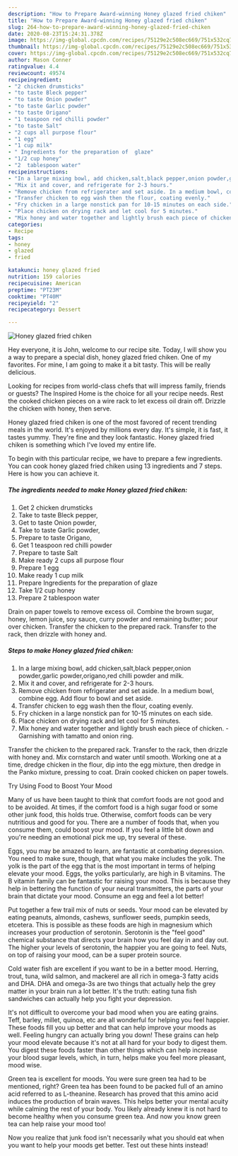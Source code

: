 ```yaml
---
description: "How to Prepare Award-winning Honey glazed fried chiken"
title: "How to Prepare Award-winning Honey glazed fried chiken"
slug: 264-how-to-prepare-award-winning-honey-glazed-fried-chiken
date: 2020-08-23T15:24:31.378Z
image: https://img-global.cpcdn.com/recipes/75129e2c508ec669/751x532cq70/honey-glazed-fried-chiken-recipe-main-photo.jpg
thumbnail: https://img-global.cpcdn.com/recipes/75129e2c508ec669/751x532cq70/honey-glazed-fried-chiken-recipe-main-photo.jpg
cover: https://img-global.cpcdn.com/recipes/75129e2c508ec669/751x532cq70/honey-glazed-fried-chiken-recipe-main-photo.jpg
author: Mason Conner
ratingvalue: 4.4
reviewcount: 49574
recipeingredient:
- "2 chicken drumsticks"
- "to taste Bleck pepper"
- "to taste Onion powder"
- "to taste Garlic powder"
- "to taste Origano"
- "1 teaspoon red chilli powder"
- "to taste Salt"
- "2 cups all purpose flour"
- "1 egg"
- "1 cup milk"
- " Ingredients for the preparation of  glaze"
- "1/2 cup honey"
- "2  tablespoon water"
recipeinstructions:
- "In a large mixing bowl, add chicken,salt,black pepper,onion powder,garlic powder,origano,red chilli powder and milk."
- "Mix it and cover, and refrigerate for 2-3 hours."
- "Remove chicken from refrigerater and set aside. In a medium bowl, combine egg. Add flour to bowl and set aside."
- "Transfer chicken to egg wash then the flour, coating evenly."
- "Fry chicken in a large nonstick pan for 10-15 minutes on each side."
- "Place chicken on drying rack and let cool for 5 minutes."
- "Mix honey and water together and lightly brush each piece of chicken. Garnishing with tamatto and onion ring."
categories:
- Recipe
tags:
- honey
- glazed
- fried

katakunci: honey glazed fried 
nutrition: 159 calories
recipecuisine: American
preptime: "PT23M"
cooktime: "PT40M"
recipeyield: "2"
recipecategory: Dessert

---
```



![Honey glazed fried chiken](https://img-global.cpcdn.com/recipes/75129e2c508ec669/751x532cq70/honey-glazed-fried-chiken-recipe-main-photo.jpg)

Hey everyone, it is John, welcome to our recipe site. Today, I will show you a way to prepare a special dish, honey glazed fried chiken. One of my favorites. For mine, I am going to make it a bit tasty. This will be really delicious.

Looking for recipes from world-class chefs that will impress family, friends or guests? The Inspired Home is the choice for all your recipe needs. Rest the cooked chicken pieces on a wire rack to let excess oil drain off. Drizzle the chicken with honey, then serve.

Honey glazed fried chiken is one of the most favored of recent trending meals in the world. It's enjoyed by millions every day. It's simple, it is fast, it tastes yummy. They're fine and they look fantastic. Honey glazed fried chiken is something which I've loved my entire life.


To begin with this particular recipe, we have to prepare a few ingredients. You can cook honey glazed fried chiken using 13 ingredients and 7 steps. Here is how you can achieve it.

<!--inarticleads1-->

##### The ingredients needed to make Honey glazed fried chiken:

1. Get 2 chicken drumsticks
1. Take to taste Bleck pepper,
1. Get to taste Onion powder,
1. Take to taste Garlic powder,
1. Prepare to taste Origano,
1. Get 1 teaspoon red chilli powder
1. Prepare to taste Salt
1. Make ready 2 cups all purpose flour
1. Prepare 1 egg
1. Make ready 1 cup milk
1. Prepare  Ingredients for the preparation of  glaze
1. Take 1/2 cup honey
1. Prepare 2  tablespoon water


Drain on paper towels to remove excess oil. Combine the brown sugar, honey, lemon juice, soy sauce, curry powder and remaining butter; pour over chicken. Transfer the chicken to the prepared rack. Transfer to the rack, then drizzle with honey and. 

<!--inarticleads2-->

##### Steps to make Honey glazed fried chiken:

1. In a large mixing bowl, add chicken,salt,black pepper,onion powder,garlic powder,origano,red chilli powder and milk.
1. Mix it and cover, and refrigerate for 2-3 hours.
1. Remove chicken from refrigerater and set aside. In a medium bowl, combine egg. Add flour to bowl and set aside.
1. Transfer chicken to egg wash then the flour, coating evenly.
1. Fry chicken in a large nonstick pan for 10-15 minutes on each side.
1. Place chicken on drying rack and let cool for 5 minutes.
1. Mix honey and water together and lightly brush each piece of chicken. - Garnishing with tamatto and onion ring.


Transfer the chicken to the prepared rack. Transfer to the rack, then drizzle with honey and. Mix cornstarch and water until smooth. Working one at a time, dredge chicken in the flour, dip into the egg mixture, then dredge in the Panko mixture, pressing to coat. Drain cooked chicken on paper towels. 

Try Using Food to Boost Your Mood


Many of us have been taught to think that comfort foods are not good and to be avoided. At times, if the comfort food is a high sugar food or some other junk food, this holds true. Otherwise, comfort foods can be very nutritious and good for you. There are a number of foods that, when you consume them, could boost your mood. If you feel a little bit down and you're needing an emotional pick me up, try several of these.

Eggs, you may be amazed to learn, are fantastic at combating depression. You need to make sure, though, that what you make includes the yolk. The yolk is the part of the egg that is the most important in terms of helping elevate your mood. Eggs, the yolks particularly, are high in B vitamins. The B vitamin family can be fantastic for raising your mood. This is because they help in bettering the function of your neural transmitters, the parts of your brain that dictate your mood. Consume an egg and feel a lot better!

Put together a few trail mix of nuts or seeds. Your mood can be elevated by eating peanuts, almonds, cashews, sunflower seeds, pumpkin seeds, etcetera. This is possible as these foods are high in magnesium which increases your production of serotonin. Serotonin is the "feel good" chemical substance that directs your brain how you feel day in and day out. The higher your levels of serotonin, the happier you are going to feel. Nuts, on top of raising your mood, can be a super protein source.

Cold water fish are excellent if you want to be in a better mood. Herring, trout, tuna, wild salmon, and mackerel are all rich in omega-3 fatty acids and DHA. DHA and omega-3s are two things that actually help the grey matter in your brain run a lot better. It's the truth: eating tuna fish sandwiches can actually help you fight your depression. 

It's not difficult to overcome your bad mood when you are eating grains. Teff, barley, millet, quinoa, etc are all wonderful for helping you feel happier. These foods fill you up better and that can help improve your moods as well. Feeling hungry can actually bring you down! These grains can help your mood elevate because it's not at all hard for your body to digest them. You digest these foods faster than other things which can help increase your blood sugar levels, which, in turn, helps make you feel more pleasant, mood wise.

Green tea is excellent for moods. You were sure green tea had to be mentioned, right? Green tea has been found to be packed full of an amino acid referred to as L-theanine. Research has proved that this amino acid induces the production of brain waves. This helps better your mental acuity while calming the rest of your body. You likely already knew it is not hard to become healthy when you consume green tea. And now you know green tea can help raise your mood too!

Now you realize that junk food isn't necessarily what you should eat when you want to help your moods get better. Test out  these hints  instead!

